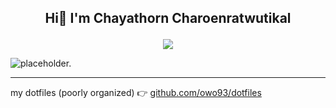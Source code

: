 ## <p align='center'>Hi👋 I'm Chayathorn Charoenratwutikal</p>

<p align="center">
  <a href="https://skillicons.dev">
    <img src="https://skillicons.dev/icons?i=linux,git,docker,arduino,raspberrypi,py,cpp,gcp,figma,ts,js,nodejs,nextjs,nuxtjs,neovim" />
  </a>
</p>

<picture>
  <source media="(prefers-color-scheme: dark)" srcset="https://github-readme-stats.vercel.app/api?username=owo93&show_icons=true&theme=dark&bg_color=00000000">
  <source media="(prefers-color-scheme: light)" srcset="https://github-readme-stats.vercel.app/api?username=owo93&show_icons=true&theme=light&bg_color=00000000">
  <img alt="placeholder." src="https://github-readme-stats.vercel.app/api?username=owo93&show_icons=true&theme=light">
</picture>

---

my dotfiles (poorly organized) 👉 [github.com/owo93/dotfiles](https://github.com/owo93/dotfiles)
